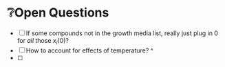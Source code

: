 # ❔Open Questions

- [ ] If some compounds not in the growth media list, really just plug in 0 for _all_ those $x_i(0)$?
- [ ] How to account for effects of temperature?
      ^ 
- [ ] 